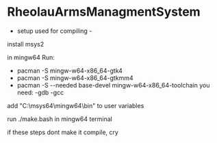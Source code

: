 # RheolauArmsManagmentSystem

- setup used for compiling -

install msys2

in mingw64 Run:
  - pacman -S mingw-w64-x86_64-gtk4
  - pacman -S mingw-w64-x86_64-gtkmm4
  - pacman -S --needed base-devel mingw-w64-x86_64-toolchain
  you need:
    -gdb
    -gcc
  
add "C:\msys64\mingw64\bin" to user variables

run ./make.bash in mingw64 terminal

if these steps dont make it compile, cry
